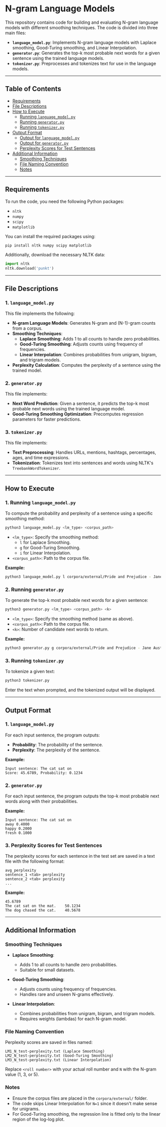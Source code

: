 # N-gram Language Models

This repository contains code for building and evaluating N-gram language models with different smoothing techniques. The code is divided into three main files:

- **`language_model.py`**: Implements N-gram language models with Laplace smoothing, Good-Turing smoothing, and Linear Interpolation.
- **`generator.py`**: Generates the top-k most probable next words for a given sentence using the trained language models.
- **`tokenizer.py`**: Preprocesses and tokenizes text for use in the language models.

---

## Table of Contents

- [Requirements](#requirements)
- [File Descriptions](#file-descriptions)
- [How to Execute](#how-to-execute)
  - [Running `language_model.py`](#1-running-language_modelpy)
  - [Running `generator.py`](#2-running-generatorpy)
  - [Running `tokenizer.py`](#3-running-tokenizerpy)
- [Output Format](#output-format)
  - [Output for `language_model.py`](#1-language_modelpy)
  - [Output for `generator.py`](#2-generatorpy)
  - [Perplexity Scores for Test Sentences](#3-perplexity-scores-for-test-sentences)
- [Additional Information](#additional-information)
  - [Smoothing Techniques](#smoothing-techniques)
  - [File Naming Convention](#file-naming-convention)
  - [Notes](#notes)

---

## Requirements

To run the code, you need the following Python packages:

- `nltk`
- `numpy`
- `scipy`
- `matplotlib`

You can install the required packages using:

```bash
pip install nltk numpy scipy matplotlib
```

Additionally, download the necessary NLTK data:

```python
import nltk
nltk.download('punkt')
```

---

## File Descriptions

### 1. `language_model.py`

This file implements the following:

- **N-gram Language Models**: Generates N-gram and (N-1)-gram counts from a corpus.
- **Smoothing Techniques**:
  - **Laplace Smoothing**: Adds 1 to all counts to handle zero probabilities.
  - **Good-Turing Smoothing**: Adjusts counts using frequency of frequencies.
  - **Linear Interpolation**: Combines probabilities from unigram, bigram, and trigram models.
- **Perplexity Calculation**: Computes the perplexity of a sentence using the trained model.

### 2. `generator.py`

This file implements:

- **Next Word Prediction**: Given a sentence, it predicts the top-k most probable next words using the trained language model.
- **Good-Turing Smoothing Optimization**: Precomputes regression parameters for faster predictions.

### 3. `tokenizer.py`

This file implements:

- **Text Preprocessing**: Handles URLs, mentions, hashtags, percentages, ages, and time expressions.
- **Tokenization**: Tokenizes text into sentences and words using NLTK's `TreebankWordTokenizer`.

---

## How to Execute

### 1. Running `language_model.py`

To compute the probability and perplexity of a sentence using a specific smoothing method:

```bash
python3 language_model.py <lm_type> <corpus_path>
```

- `<lm_type>`: Specify the smoothing method:
  - `l` for Laplace Smoothing.
  - `g` for Good-Turing Smoothing.
  - `i` for Linear Interpolation.
- `<corpus_path>`: Path to the corpus file.

**Example:**

```bash
python3 language_model.py l corpora/external/Pride and Prejudice - Jane Austen.txt
```

### 2. Running `generator.py`

To generate the top-k most probable next words for a given sentence:

```bash
python3 generator.py <lm_type> <corpus_path> <k>
```

- `<lm_type>`: Specify the smoothing method (same as above).
- `<corpus_path>`: Path to the corpus file.
- `<k>`: Number of candidate next words to return.

**Example:**

```bash
python3 generator.py g corpora/external/Pride and Prejudice - Jane Austen.txt 3
```

### 3. Running `tokenizer.py`

To tokenize a given text:

```bash
python3 tokenizer.py
```

Enter the text when prompted, and the tokenized output will be displayed.

---

## Output Format

### 1. `language_model.py`

For each input sentence, the program outputs:

- **Probability**: The probability of the sentence.
- **Perplexity**: The perplexity of the sentence.

**Example:**

```
Input sentence: The cat sat on
Score: 45.6789, Probability: 0.1234
```

### 2. `generator.py`

For each input sentence, the program outputs the top-k most probable next words along with their probabilities.

**Example:**

```
Input sentence: The cat sat on
away 0.4000
happy 0.2000
fresh 0.1000
```

### 3. Perplexity Scores for Test Sentences

The perplexity scores for each sentence in the test set are saved in a text file with the following format:

```
avg_perplexity
sentence_1 <tab> perplexity
sentence_2 <tab> perplexity
...
```

**Example:**

```
45.6789
The cat sat on the mat.    50.1234
The dog chased the cat.    40.5678
```

---

## Additional Information

### Smoothing Techniques

- **Laplace Smoothing**:
  - Adds 1 to all counts to handle zero probabilities.
  - Suitable for small datasets.

- **Good-Turing Smoothing**:
  - Adjusts counts using frequency of frequencies.
  - Handles rare and unseen N-grams effectively.

- **Linear Interpolation**:
  - Combines probabilities from unigram, bigram, and trigram models.
  - Requires weights (lambdas) for each N-gram model.

### File Naming Convention

Perplexity scores are saved in files named:

```
LM1_N_test-perplexity.txt (Laplace Smoothing)
LM2_N_test-perplexity.txt (Good-Turing Smoothing)
LM3_N_test-perplexity.txt (Linear Interpolation)
```

Replace `<roll number>` with your actual roll number and `N` with the N-gram value (1, 3, or 5).

### Notes

- Ensure the corpus files are placed in the `corpora/external/` folder.
- The code skips Linear Interpolation for `N=1` since it doesn't make sense for unigrams.
- For Good-Turing smoothing, the regression line is fitted only to the linear region of the log-log plot.


